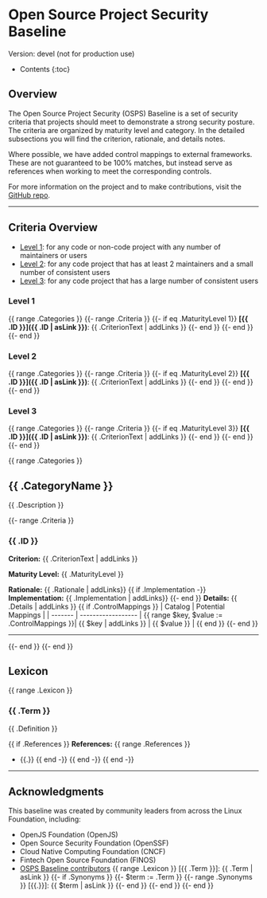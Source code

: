 # Open Source Project Security Baseline

Version: devel (not for production use)

<!-- A button for returning to the top of the page -->
<button onclick="toTop()" id="topButton" title="Go to top"
style="display: none; position: fixed; bottom: 20px; right: 30px; border: none; background-color: CornflowerBlue; color: white; cursor: pointer; padding: 10px; border-radius: 10px; font-size: 18px;">to top</button> 

<script>
let topButton = document.getElementById("topButton");
window.onscroll = function() {scrollFunction()};

function scrollFunction() {
  if (document.documentElement.scrollTop > 50 ) {
    topButton.style.display = "block";
  } else {
    topButton.style.display = "none";
  }
}

function toTop() {
  document.documentElement.scrollTop = 0;
}
</script>
<!-- That's enough button stuff for now -->

* Contents
{:toc}

## Overview

The Open Source Project Security (OSPS) Baseline is a set of security criteria that projects should meet to demonstrate a strong security posture.
The criteria are organized by maturity level and category.
In the detailed subsections you will find the criterion, rationale, and details notes.


Where possible, we have added control mappings to external frameworks.
These are not guaranteed to be 100% matches, but instead serve as references
when working to meet the corresponding controls.

For more information on the project and to make contributions, visit the [GitHub repo](https://github.com/ossf/security-baseline).

---

## Criteria Overview

* [Level 1](#level-1): for any code or non-code project with any number of maintainers or users
* [Level 2](#level-2): for any code project that has at least 2 maintainers and a small number of consistent users
* [Level 3](#level-3): for any code project that has a large number of consistent users


### Level 1
{{ range .Categories }}
{{- range .Criteria }}
{{- if eq .MaturityLevel 1}}
**[{{ .ID }}]({{ .ID | asLink }})**: {{ .CriterionText | addLinks }}
{{- end }}
{{- end }}
{{- end }}

### Level 2
{{ range .Categories }}
{{- range .Criteria }}
{{- if eq .MaturityLevel 2}}
**[{{ .ID }}]({{ .ID | asLink }})**: {{ .CriterionText | addLinks }}
{{- end }}
{{- end }}
{{- end }}

### Level 3
{{ range .Categories }}
{{- range .Criteria }}
{{- if eq .MaturityLevel 3}}
**[{{ .ID }}]({{ .ID | asLink }})**: {{ .CriterionText | addLinks }}
{{- end }}
{{- end }}
{{- end }}

{{ range .Categories }}

## {{ .CategoryName }}

{{ .Description }}


{{- range .Criteria }}

### {{ .ID }}

**Criterion:** {{ .CriterionText | addLinks }}

**Maturity Level:** {{ .MaturityLevel }}

**Rationale:** {{ .Rationale | addLinks}}
{{ if .Implementation -}}
**Implementation:** {{ .Implementation | addLinks}}
{{- end }}
**Details:** {{ .Details | addLinks }}
{{ if .ControlMappings }}
| Catalog | Potential Mappings |
| ------- | ------------------ |
{{ range $key, $value := .ControlMappings }}| {{ $key | addLinks }} | {{ $value }} |
{{ end }}
{{- end }}

---

{{- end }}
{{- end }}


## Lexicon
{{ range .Lexicon }}

### {{ .Term }}

{{ .Definition }}

{{ if .References }}
**References:**
{{ range .References }}
  - {{.}}
{{ end -}}
{{ end -}}
{{ end -}}

---

## Acknowledgments

This baseline was created by community leaders from across the Linux Foundation, including:

- OpenJS Foundation (OpenJS)
- Open Source Security Foundation (OpenSSF)
- Cloud Native Computing Foundation (CNCF)
- Fintech Open Source Foundation (FINOS)
- [OSPS Baseline contributors](https://github.com/ossf/security-baseline/graphs/contributors)
{{ range .Lexicon }}
[{{ .Term }}]: {{ .Term | asLink }}
{{- if .Synonyms }}
{{- $term := .Term }}
{{- range .Synonyms }}
[{{.}}]: {{ $term | asLink }}
{{- end }}
{{- end }}
{{- end }}
